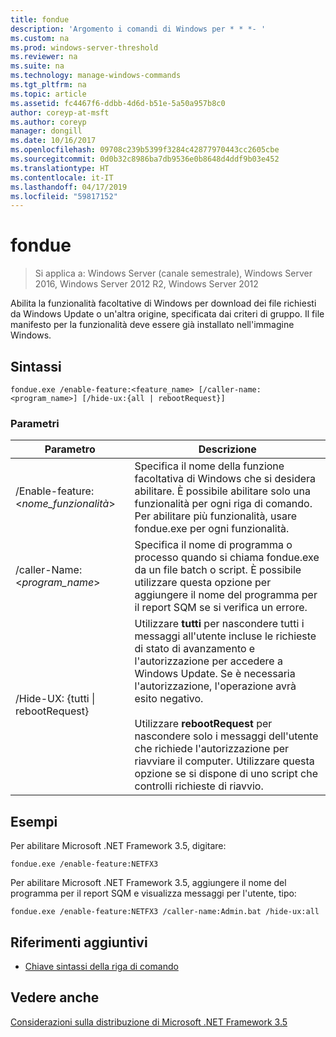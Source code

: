 ```yaml
---
title: fondue
description: 'Argomento i comandi di Windows per * * *- '
ms.custom: na
ms.prod: windows-server-threshold
ms.reviewer: na
ms.suite: na
ms.technology: manage-windows-commands
ms.tgt_pltfrm: na
ms.topic: article
ms.assetid: fc4467f6-ddbb-4d6d-b51e-5a50a957b8c0
author: coreyp-at-msft
ms.author: coreyp
manager: dongill
ms.date: 10/16/2017
ms.openlocfilehash: 09708c239b5399f3284c42877970443cc2605cbe
ms.sourcegitcommit: 0d0b32c8986ba7db9536e0b8648d4ddf9b03e452
ms.translationtype: HT
ms.contentlocale: it-IT
ms.lasthandoff: 04/17/2019
ms.locfileid: "59817152"
---
```

# <a name="fondue"></a>fondue

>Si applica a: Windows Server (canale semestrale), Windows Server 2016, Windows Server 2012 R2, Windows Server 2012

Abilita la funzionalità facoltative di Windows per download dei file richiesti da Windows Update o un'altra origine, specificata dai criteri di gruppo. Il file manifesto per la funzionalità deve essere già installato nell'immagine Windows. 
## <a name="syntax"></a>Sintassi
```
fondue.exe /enable-feature:<feature_name> [/caller-name:<program_name>] [/hide-ux:{all | rebootRequest}]
```
### <a name="parameters"></a>Parametri
|Parametro|Descrizione|
|-------|--------|
|/Enable-feature: <*nome_funzionalità*>|Specifica il nome della funzione facoltativa di Windows che si desidera abilitare. È possibile abilitare solo una funzionalità per ogni riga di comando. Per abilitare più funzionalità, usare fondue.exe per ogni funzionalità.|
|/caller-Name: <*program_name*>|Specifica il nome di programma o processo quando si chiama fondue.exe da un file batch o script. È possibile utilizzare questa opzione per aggiungere il nome del programma per il report SQM se si verifica un errore.|
|/Hide-UX: {tutti &#124; rebootRequest}|Utilizzare **tutti** per nascondere tutti i messaggi all'utente incluse le richieste di stato di avanzamento e l'autorizzazione per accedere a Windows Update. Se è necessaria l'autorizzazione, l'operazione avrà esito negativo.<br /><br />Utilizzare **rebootRequest** per nascondere solo i messaggi dell'utente che richiede l'autorizzazione per riavviare il computer. Utilizzare questa opzione se si dispone di uno script che controlli richieste di riavvio.|
## <a name="BKMK_Examples"></a>Esempi
Per abilitare Microsoft .NET Framework 3.5, digitare:
```
fondue.exe /enable-feature:NETFX3
```
Per abilitare Microsoft .NET Framework 3.5, aggiungere il nome del programma per il report SQM e visualizza messaggi per l'utente, tipo:
```
fondue.exe /enable-feature:NETFX3 /caller-name:Admin.bat /hide-ux:all
```
## <a name="additional-references"></a>Riferimenti aggiuntivi
-   [Chiave sintassi della riga di comando](command-line-syntax-key.md)
## <a name="see-also"></a>Vedere anche
[Considerazioni sulla distribuzione di Microsoft .NET Framework 3.5](https://go.microsoft.com/fwlink/?LinkId=248869)

